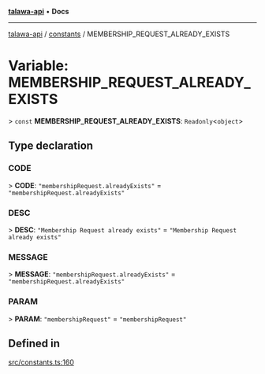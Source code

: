 [**talawa-api**](../../README.md) • **Docs**

***

[talawa-api](../../modules.md) / [constants](../README.md) / MEMBERSHIP\_REQUEST\_ALREADY\_EXISTS

# Variable: MEMBERSHIP\_REQUEST\_ALREADY\_EXISTS

\> `const` **MEMBERSHIP\_REQUEST\_ALREADY\_EXISTS**: `Readonly`\<`object`\>

## Type declaration

### CODE

\> **CODE**: `"membershipRequest.alreadyExists"` = `"membershipRequest.alreadyExists"`

### DESC

\> **DESC**: `"Membership Request already exists"` = `"Membership Request already exists"`

### MESSAGE

\> **MESSAGE**: `"membershipRequest.alreadyExists"` = `"membershipRequest.alreadyExists"`

### PARAM

\> **PARAM**: `"membershipRequest"` = `"membershipRequest"`

## Defined in

[src/constants.ts:160](https://github.com/PalisadoesFoundation/talawa-api/blob/d0c167bb942c4778fba221c2cdd27665fc7dbf61/src/constants.ts#L160)
